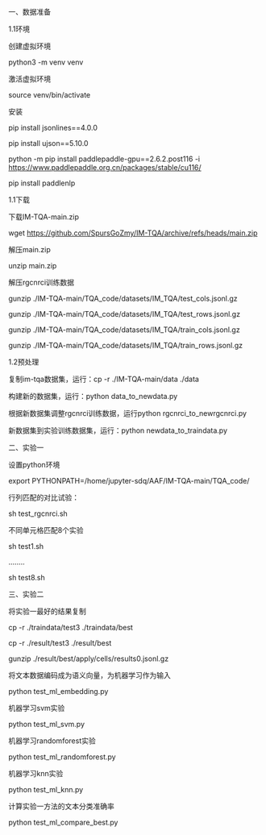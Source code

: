 一、数据准备

1.1环境

创建虚拟环境

python3 -m venv venv

激活虚拟环境

source venv/bin/activate

安装

pip install jsonlines==4.0.0

pip install ujson==5.10.0

python -m pip install paddlepaddle-gpu==2.6.2.post116 -i https://www.paddlepaddle.org.cn/packages/stable/cu116/

pip install paddlenlp

1.1下载

下载IM-TQA-main.zip

wget https://github.com/SpursGoZmy/IM-TQA/archive/refs/heads/main.zip

解压main.zip

unzip main.zip

解压rgcnrci训练数据

gunzip ./IM-TQA-main/TQA_code/datasets/IM_TQA/test_cols.jsonl.gz

gunzip ./IM-TQA-main/TQA_code/datasets/IM_TQA/test_rows.jsonl.gz

gunzip ./IM-TQA-main/TQA_code/datasets/IM_TQA/train_cols.jsonl.gz

gunzip ./IM-TQA-main/TQA_code/datasets/IM_TQA/train_rows.jsonl.gz

1.2预处理

复制im-tqa数据集，运行：cp -r ./IM-TQA-main/data  ./data

构建新的数据集，运行：python data_to_newdata.py

根据新数据集调整rgcnrci训练数据，运行python rgcnrci_to_newrgcnrci.py

新数据集到实验训练数据集，运行：python newdata_to_traindata.py

二、实验一

设置python环境

export PYTHONPATH=/home/jupyter-sdq/AAF/IM-TQA-main/TQA_code/

行列匹配的对比试验：

sh test_rgcnrci.sh

不同单元格匹配8个实验

sh test1.sh

........

sh test8.sh

三、实验二

将实验一最好的结果复制

cp -r ./traindata/test3 ./traindata/best

cp -r ./result/test3 ./result/best

gunzip ./result/best/apply/cells/results0.jsonl.gz

将文本数据编码成为语义向量，为机器学习作为输入

python test_ml_embedding.py

机器学习svm实验

python test_ml_svm.py

机器学习randomforest实验

python test_ml_randomforest.py

机器学习knn实验

python test_ml_knn.py

计算实验一方法的文本分类准确率

python test_ml_compare_best.py
